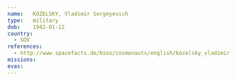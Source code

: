 ```yaml
---
name:	KOZELSKY, Vladimir Sergeyevich 
type:	military
dob:	1942-01-12
country:
  - SOV
references:
  - http://www.spacefacts.de/bios/cosmonauts/english/kozelsky_vladimir.htm
missions:
evas:
---
```

